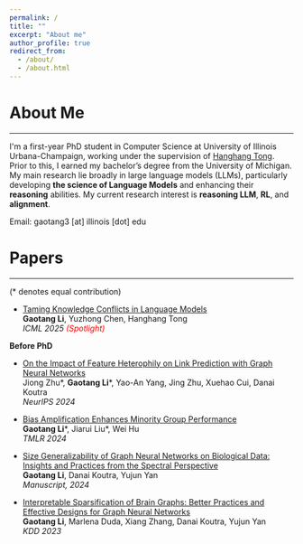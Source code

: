 ```yaml
---
permalink: /
title: ""
excerpt: "About me"
author_profile: true
redirect_from: 
  - /about/
  - /about.html
---
```




About Me
======
---

I'm a first-year PhD student in Computer Science at University of Illinois Urbana-Champaign, working under the supervision of [Hanghang Tong](http://tonghanghang.org/). Prior to this, I earned my bachelor’s degree from the University of Michigan. My main research lie broadly in large language models (LLMs), particularly developing **the science of Language Models** and enhancing their **reasoning** abilities. My current research interest is **reasoning LLM**, **RL**, and **alignment**.

Email: gaotang3 \[at\] illinois [dot] edu 

Papers
======
---
(\* denotes equal contribution)

* [Taming Knowledge Conflicts in Language Models](https://www.arxiv.org/abs/2503.10996)<br> 
**Gaotang Li**, Yuzhong Chen, Hanghang Tong<br>
*ICML 2025 <span style="color: red;">(Spotlight)</span>*<br> 

**Before PhD**

* [On the Impact of Feature Heterophily on Link Prediction with Graph Neural Networks](https://arxiv.org/abs/2409.17475)<br> 
Jiong Zhu\*, **Gaotang Li**\*, Yao-An Yang, Jing Zhu, Xuehao Cui, Danai Koutra<br>
*NeurIPS 2024*<br> 

* [Bias Amplification Enhances Minority Group Performance](http://arxiv.org/abs/2309.06717)<br>
**Gaotang Li**\*, Jiarui Liu\*, Wei Hu<br>
*TMLR 2024*<br> 

* [Size Generalizability of Graph Neural Networks on Biological Data: Insights and Practices from the Spectral Perspective](https://arxiv.org/abs/2305.15611)<br>
**Gaotang Li**, Danai Koutra, Yujun Yan<br>
*Manuscript, 2024*<br> 

* [Interpretable Sparsification of Brain Graphs: Better Practices and Effective Designs for Graph Neural Networks](https://dl.acm.org/doi/abs/10.1145/3580305.3599394)<br>
**Gaotang Li**, Marlena Duda, Xiang Zhang, Danai Koutra, Yujun Yan<br>
*KDD 2023*<br>
